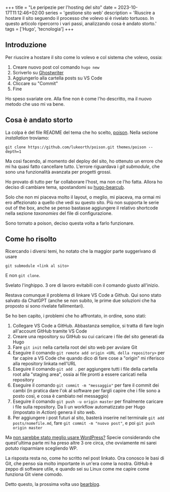 +++
title = "Le peripezie per l'hosting del sito"
date = 2023-10-17T11:12:46+02:00
series = 'gestione sito web'
description = 'Riuscire a hostare il sito seguendo il processo che volevo si è rivelato tortuoso. In questo articolo ripercorro i vari passi, analizzando cosa è andato storto.'
tags = ['Hugo', 'tecnologia']
+++

## Introduzione

Per riuscire a hostare il sito come lo volevo e col sistema che volevo, ossia:

1. Creare nuovo post col comando `hugo new`
2. Scriverlo su [Ghostwriter](https://github.com/KDE/ghostwriter)
3. Aggiungerlo alla cartella posts su VS Code
4. Cliccare su "Commit"
5. Fine

Ho speso svariate ore. Alla fine non è come l'ho descritto, ma il nuovo metodo che uso mi va bene. 

## Cosa è andato storto
La colpa è del file README del tema che ho scelto, [poison](https://github.com/lukeorth/poison). Nella sezione *installation* troviamo:

	git clone https://github.com/lukeorth/poison.git themes/poison --depth=1

Ma così facendo, al momento del deploy del sito, ho ottenuto un errore che mi ha quasi fatto cancellare tutto. L'errore riguardava i *git submodule*, che sono una funzionalità avanzata per progetti grossi.

Ho provato di tutto per far collaborare l'host, ma non ce l'ho fatta. Allora ho deciso di cambiare tema, spostandomi su [hugo-bearcub](https://github.com/clente/hugo-bearcub).

Solo che non mi piaceva molto il layout, o meglio, mi piaceva, ma ormai mi ero affezionato a quello che vedi su questo sito. Più non supporta le serie out of the box, anche se penso bastasse aggiungere il relativo shortcode nella sezione *taxonomies* del file di configurazione.

Sono tornato a poison, deciso questa volta a farlo funzionare.

## Come ho risolto

Ricercando i diversi temi, ho notato che la maggior parte suggerivano di usare

	git submodule <link al sito>
	
E non `git clone`. 

Svelato l'inghippo. 3 ore di lavoro evitabili con il comando giusto all'inizio.

Restava comunque il problema di linkare VS Code a Github. Qui sono stato salvato da ChatGPT (anche se non subito, le prime due soluzioni che ha proposto si sono rivelate fallimentari).

Se ho ben capito, i problemi che ho affrontato, in ordine, sono stati:

1. Collegare VS Code a GitHub. Abbastanza semplice, si tratta di fare login all'account GitHub tramite VS Code 
2. Creare una repository su GitHub su cui caricare i file del sito generati da Hugo
3. Fare `git init` nella cartella root del sito web per avviare Git
4. Eseguire il comando `git remote add origin <URL della repository>` per far capire a VS Code che quando dico di fare cose a "origin" mi riferisco alla repository linkata nell'URL
5. Eseguire il comando `git add .` per aggiungere tutti i file della cartella root alla "staging area", ossia ai file pronti a essere caricati nella repository
6. Eseguire il comando `git commit -m "messaggio"` per fare il commit dei cambi (in pratica dare l'ok al software per fargli capire che i file sono a posto così, e cosa è cambiato nel messaggio)
7. Eseguire il comando `git push -u origin master` per finalmente caricare i file sulla repository. Da lì un workflow automatizzato per Hugo (impostato in *Action*) genera il sito web.
8. Per aggiungere i post futuri al sito, basterà inserire nel terminale `git add posts/nomefile.md`, fare `git commit -m "nuovo post"`, e poi `git push origin master`

Ma [non sarebbe stato meglio usare WordPress?](/posts/perche-hugo) Specie considerando che quest'ultima parte mi ha preso altre 3 ore circa, che ovviamente mi sarei potuto risparmiare scegliendo WP.

La risposta resta no, come ho scritto nel post linkato. Ora conosco le basi di Git, che penso sia molto importante in un'era come la nostra. GitHub è zeppo di software utile, e quando sei su Linux come me capire come funziona Git viene comodo.

Detto questo, la prossima volta uso [bearblog](https://bearblog.dev/). 